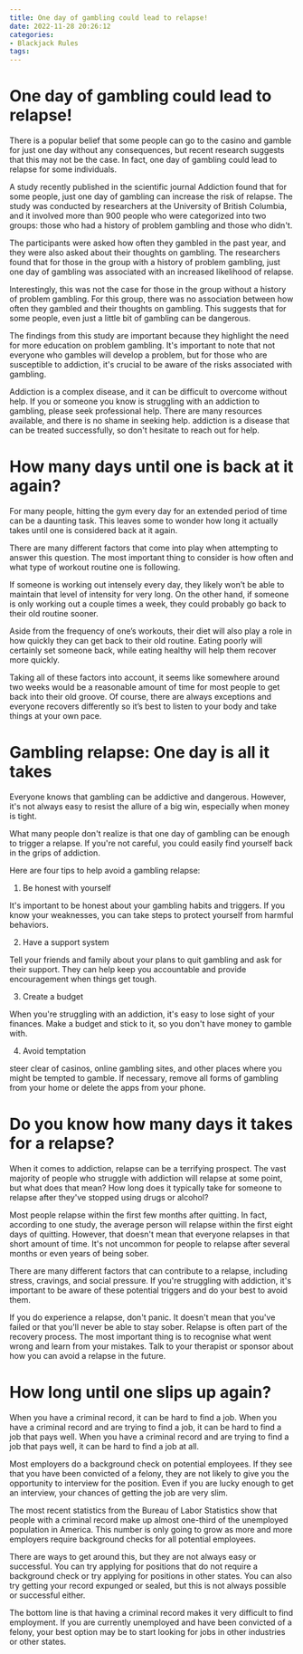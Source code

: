 ```yaml
---
title: One day of gambling could lead to relapse!
date: 2022-11-28 20:26:12
categories:
- Blackjack Rules
tags:
---
```



#  One day of gambling could lead to relapse!

There is a popular belief that some people can go to the casino and gamble for just one day without any consequences, but recent research suggests that this may not be the case. In fact, one day of gambling could lead to relapse for some individuals.

A study recently published in the scientific journal Addiction found that for some people, just one day of gambling can increase the risk of relapse. The study was conducted by researchers at the University of British Columbia, and it involved more than 900 people who were categorized into two groups: those who had a history of problem gambling and those who didn't.

The participants were asked how often they gambled in the past year, and they were also asked about their thoughts on gambling. The researchers found that for those in the group with a history of problem gambling, just one day of gambling was associated with an increased likelihood of relapse.

Interestingly, this was not the case for those in the group without a history of problem gambling. For this group, there was no association between how often they gambled and their thoughts on gambling. This suggests that for some people, even just a little bit of gambling can be dangerous.

The findings from this study are important because they highlight the need for more education on problem gambling. It's important to note that not everyone who gambles will develop a problem, but for those who are susceptible to addiction, it's crucial to be aware of the risks associated with gambling.

Addiction is a complex disease, and it can be difficult to overcome without help. If you or someone you know is struggling with an addiction to gambling, please seek professional help. There are many resources available, and there is no shame in seeking help. addiction is a disease that can be treated successfully, so don't hesitate to reach out for help.

#  How many days until one is back at it again? 

For many people, hitting the gym every day for an extended period of time can be a daunting task. This leaves some to wonder how long it actually takes until one is considered back at it again.

There are many different factors that come into play when attempting to answer this question. The most important thing to consider is how often and what type of workout routine one is following. 

If someone is working out intensely every day, they likely won’t be able to maintain that level of intensity for very long. On the other hand, if someone is only working out a couple times a week, they could probably go back to their old routine sooner. 

Aside from the frequency of one’s workouts, their diet will also play a role in how quickly they can get back to their old routine. Eating poorly will certainly set someone back, while eating healthy will help them recover more quickly. 

Taking all of these factors into account, it seems like somewhere around two weeks would be a reasonable amount of time for most people to get back into their old groove. Of course, there are always exceptions and everyone recovers differently so it’s best to listen to your body and take things at your own pace.

#  Gambling relapse: One day is all it takes

Everyone knows that gambling can be addictive and dangerous. However, it's not always easy to resist the allure of a big win, especially when money is tight.

What many people don't realize is that one day of gambling can be enough to trigger a relapse. If you're not careful, you could easily find yourself back in the grips of addiction.

Here are four tips to help avoid a gambling relapse:

1. Be honest with yourself

It's important to be honest about your gambling habits and triggers. If you know your weaknesses, you can take steps to protect yourself from harmful behaviors.

2. Have a support system

Tell your friends and family about your plans to quit gambling and ask for their support. They can help keep you accountable and provide encouragement when things get tough.

3. Create a budget

When you're struggling with an addiction, it's easy to lose sight of your finances. Make a budget and stick to it, so you don't have money to gamble with.

4. Avoid temptation

 steer clear of casinos, online gambling sites, and other places where you might be tempted to gamble. If necessary, remove all forms of gambling from your home or delete the apps from your phone.

#  Do you know how many days it takes for a relapse?

When it comes to addiction, relapse can be a terrifying prospect. The vast majority of people who struggle with addiction will relapse at some point, but what does that mean? How long does it typically take for someone to relapse after they've stopped using drugs or alcohol?

Most people relapse within the first few months after quitting. In fact, according to one study, the average person will relapse within the first eight days of quitting. However, that doesn't mean that everyone relapses in that short amount of time. It's not uncommon for people to relapse after several months or even years of being sober.

There are many different factors that can contribute to a relapse, including stress, cravings, and social pressure. If you're struggling with addiction, it's important to be aware of these potential triggers and do your best to avoid them.

If you do experience a relapse, don't panic. It doesn't mean that you've failed or that you'll never be able to stay sober. Relapse is often part of the recovery process. The most important thing is to recognise what went wrong and learn from your mistakes. Talk to your therapist or sponsor about how you can avoid a relapse in the future.

#  How long until one slips up again?

When you have a criminal record, it can be hard to find a job. When you have a criminal record and are trying to find a job, it can be hard to find a job that pays well. When you have a criminal record and are trying to find a job that pays well, it can be hard to find a job at all.

Most employers do a background check on potential employees. If they see that you have been convicted of a felony, they are not likely to give you the opportunity to interview for the position. Even if you are lucky enough to get an interview, your chances of getting the job are very slim.

The most recent statistics from the Bureau of Labor Statistics show that people with a criminal record make up almost one-third of the unemployed population in America. This number is only going to grow as more and more employers require background checks for all potential employees.

There are ways to get around this, but they are not always easy or successful. You can try applying for positions that do not require a background check or try applying for positions in other states. You can also try getting your record expunged or sealed, but this is not always possible or successful either.

The bottom line is that having a criminal record makes it very difficult to find employment. If you are currently unemployed and have been convicted of a felony, your best option may be to start looking for jobs in other industries or other states.